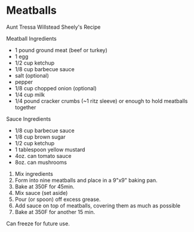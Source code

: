 Meatballs
=========

Aunt Tressa Willstead Sheely's Recipe

Meatball Ingredients

* 1 pound ground meat (beef or turkey)
* 1 egg
* 1/2 cup ketchup
* 1/8 cup barbecue sauce
* salt (optional)
* pepper
* 1/8 cup chopped onion (optional)
* 1/4 cup milk
* 1/4 pound cracker crumbs (~1 ritz sleeve) or enough to hold meatballs together

Sauce Ingredients

*  1/8 cup barbecue sauce
*  1/8 cup brown sugar
*  1/2 cup ketchup
*  1 tablespoon yellow mustard
*  4oz. can tomato sauce
*  8oz. can mushrooms

1. Mix ingredients
2. Form into nine meatballs and place in a 9"x9" baking pan. 
3. Bake at 350F for 45min.
4. Mix sauce (set aside)
5. Pour (or spoon) off excess grease.
6. Add sauce on top of meatballs, covering them as much as possible
7. Bake at 350F for another 15 min.

Can freeze for future use.
